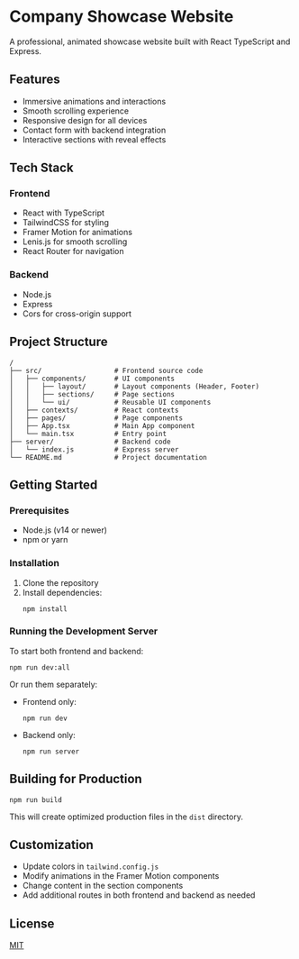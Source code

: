 # Company Showcase Website

A professional, animated showcase website built with React TypeScript and Express.

## Features

- Immersive animations and interactions
- Smooth scrolling experience
- Responsive design for all devices
- Contact form with backend integration
- Interactive sections with reveal effects

## Tech Stack

### Frontend
- React with TypeScript
- TailwindCSS for styling
- Framer Motion for animations
- Lenis.js for smooth scrolling
- React Router for navigation

### Backend
- Node.js
- Express
- Cors for cross-origin support

## Project Structure

```
/
├── src/                  # Frontend source code
│   ├── components/       # UI components
│   │   ├── layout/       # Layout components (Header, Footer)
│   │   ├── sections/     # Page sections
│   │   └── ui/           # Reusable UI components
│   ├── contexts/         # React contexts
│   ├── pages/            # Page components
│   ├── App.tsx           # Main App component
│   └── main.tsx          # Entry point
├── server/               # Backend code
│   └── index.js          # Express server
└── README.md             # Project documentation
```

## Getting Started

### Prerequisites

- Node.js (v14 or newer)
- npm or yarn

### Installation

1. Clone the repository
2. Install dependencies:
   ```
   npm install
   ```

### Running the Development Server

To start both frontend and backend:

```
npm run dev:all
```

Or run them separately:

- Frontend only:
  ```
  npm run dev
  ```

- Backend only:
  ```
  npm run server
  ```

## Building for Production

```
npm run build
```

This will create optimized production files in the `dist` directory.

## Customization

- Update colors in `tailwind.config.js`
- Modify animations in the Framer Motion components
- Change content in the section components
- Add additional routes in both frontend and backend as needed

## License

[MIT](LICENSE)